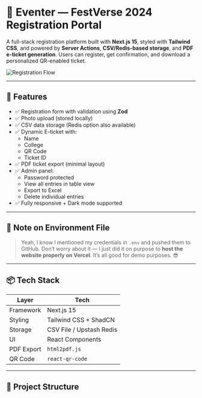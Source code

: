 # 🎫 Eventer — FestVerse 2024 Registration Portal

A full-stack registration platform built with **Next.js 15**, styled with **Tailwind CSS**, and powered by **Server Actions**, **CSV/Redis-based storage**, and **PDF e-ticket generation**. Users can register, get confirmation, and download a personalized QR-enabled ticket.

![Registration Flow](https://iili.io/FE7fA3F.jpg)

---

## 🚀 Features

- ✅ Registration form with validation using **Zod**
- ✅ Photo upload (stored locally)
- ✅ CSV data storage (Redis option also available)
- ✅ Dynamic E-ticket with:
  - Name
  - College
  - QR Code
  - Ticket ID
- ✅ PDF ticket export (minimal layout)
- ✅ Admin panel:
  - Password protected
  - View all entries in table view
  - Export to Excel
  - Delete individual entries
- ✅ Fully responsive + Dark mode supported

---

## 🔐 Note on Environment File

> Yeah, I know I mentioned my credentials in `.env` and pushed them to GitHub. Don’t worry about it — I just did it on purpose to **host the website properly on Vercel**. It’s all good for demo purposes. 😎

---

## 📦 Tech Stack

| Layer      | Tech                  |
|------------|------------------------|
| Framework  | Next.js 15             |
| Styling    | Tailwind CSS + ShadCN  |
| Storage    | CSV File / Upstash Redis |
| UI         | React Components       |
| PDF Export | `html2pdf.js`          |
| QR Code    | `react-qr-code`        |

---

## 📁 Project Structure

